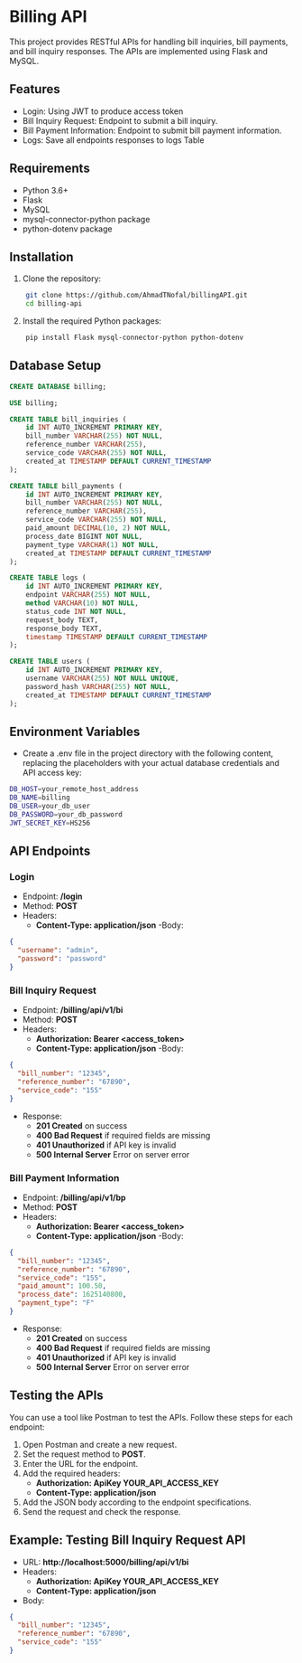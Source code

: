 # Billing API
This project provides RESTful APIs for handling bill inquiries, bill payments, and bill inquiry responses. The APIs are implemented using Flask and MySQL.

## Features
- Login: Using JWT to produce access token
- Bill Inquiry Request: Endpoint to submit a bill inquiry.
- Bill Payment Information: Endpoint to submit bill payment information.
- Logs: Save all endpoints responses to logs Table

## Requirements
- Python 3.6+
- Flask
- MySQL
- mysql-connector-python package
- python-dotenv package

## Installation

1. Clone the repository:
~~~bash
    git clone https://github.com/AhmadTNofal/billingAPI.git
    cd billing-api
~~~

2. Install the required Python packages:
~~~bash
    pip install Flask mysql-connector-python python-dotenv
~~~

## Database Setup

~~~sql
CREATE DATABASE billing;

USE billing;

CREATE TABLE bill_inquiries (
    id INT AUTO_INCREMENT PRIMARY KEY,
    bill_number VARCHAR(255) NOT NULL,
    reference_number VARCHAR(255),
    service_code VARCHAR(255) NOT NULL,
    created_at TIMESTAMP DEFAULT CURRENT_TIMESTAMP
);

CREATE TABLE bill_payments (
    id INT AUTO_INCREMENT PRIMARY KEY,
    bill_number VARCHAR(255) NOT NULL,
    reference_number VARCHAR(255),
    service_code VARCHAR(255) NOT NULL,
    paid_amount DECIMAL(10, 2) NOT NULL,
    process_date BIGINT NOT NULL,
    payment_type VARCHAR(1) NOT NULL,
    created_at TIMESTAMP DEFAULT CURRENT_TIMESTAMP
);

CREATE TABLE logs (
    id INT AUTO_INCREMENT PRIMARY KEY,
    endpoint VARCHAR(255) NOT NULL,
    method VARCHAR(10) NOT NULL,
    status_code INT NOT NULL,
    request_body TEXT,
    response_body TEXT,
    timestamp TIMESTAMP DEFAULT CURRENT_TIMESTAMP
);

CREATE TABLE users (
    id INT AUTO_INCREMENT PRIMARY KEY,
    username VARCHAR(255) NOT NULL UNIQUE,
    password_hash VARCHAR(255) NOT NULL,
    created_at TIMESTAMP DEFAULT CURRENT_TIMESTAMP
);


~~~

## Environment Variables
- Create a .env file in the project directory with the following content, replacing the placeholders with your actual database credentials and API access key:
~~~bash
DB_HOST=your_remote_host_address
DB_NAME=billing
DB_USER=your_db_user
DB_PASSWORD=your_db_password
JWT_SECRET_KEY=HS256
~~~


## API Endpoints
### Login
- Endpoint: **/login**
- Method: **POST**
- Headers:
    - **Content-Type: application/json**
-Body:
~~~json
{
  "username": "admin",
  "password": "password"
}

~~~

### Bill Inquiry Request
- Endpoint: **/billing/api/v1/bi**
- Method: **POST**
- Headers:
    - **Authorization: Bearer <access_token>**
    - **Content-Type: application/json**
-Body:
~~~json
{
  "bill_number": "12345",
  "reference_number": "67890",
  "service_code": "155"
}
~~~

- Response:
    - **201 Created** on success
    - **400 Bad Request** if required fields are missing
    - **401 Unauthorized** if API key is invalid
    - **500 Internal Server** Error on server error

### Bill Payment Information
- Endpoint: **/billing/api/v1/bp**
- Method: **POST**
- Headers:
    - **Authorization: Bearer <access_token>**
    - **Content-Type: application/json**
-Body:
~~~json
{
  "bill_number": "12345",
  "reference_number": "67890",
  "service_code": "155",
  "paid_amount": 100.50,
  "process_date": 1625140800,
  "payment_type": "F"
}
~~~

- Response:
    - **201 Created** on success
    - **400 Bad Request** if required fields are missing
    - **401 Unauthorized** if API key is invalid
    - **500 Internal Server** Error on server error


## Testing the APIs

You can use a tool like Postman to test the APIs. Follow these steps for each endpoint:
1. Open Postman and create a new request.
2. Set the request method to **POST**.
3. Enter the URL for the endpoint.
4. Add the required headers:
    - **Authorization: ApiKey YOUR_API_ACCESS_KEY**
    - **Content-Type: application/json**
5. Add the JSON body according to the endpoint specifications.
6. Send the request and check the response.

## Example: Testing Bill Inquiry Request API
- URL: **http://localhost:5000/billing/api/v1/bi**
- Headers:
    - **Authorization: ApiKey YOUR_API_ACCESS_KEY**
    - **Content-Type: application/json**
- Body:
~~~json
{
  "bill_number": "12345",
  "reference_number": "67890",
  "service_code": "155"
}
~~~